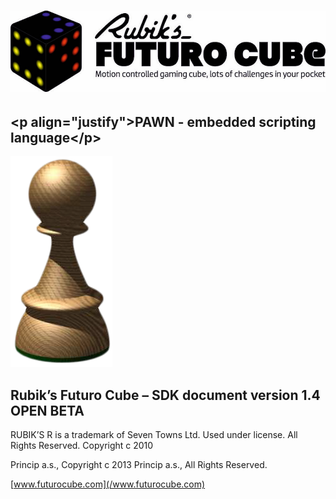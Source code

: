 # ![](/assets/logo.jpg)

## &lt;p align="justify"&gt;PAWN - embedded scripting language&lt;/p&gt;

![](/assets/Pawn_logo.png)

## Rubik’s Futuro Cube – SDK document version 1.4 OPEN BETA

RUBIK’S R is a trademark of Seven Towns Ltd. Used under license. All Rights Reserved. Copyright c 2010

Princip a.s., Copyright c 2013 Princip a.s., All Rights Reserved.

[www.futurocube.com](/www.futurocube.com)

